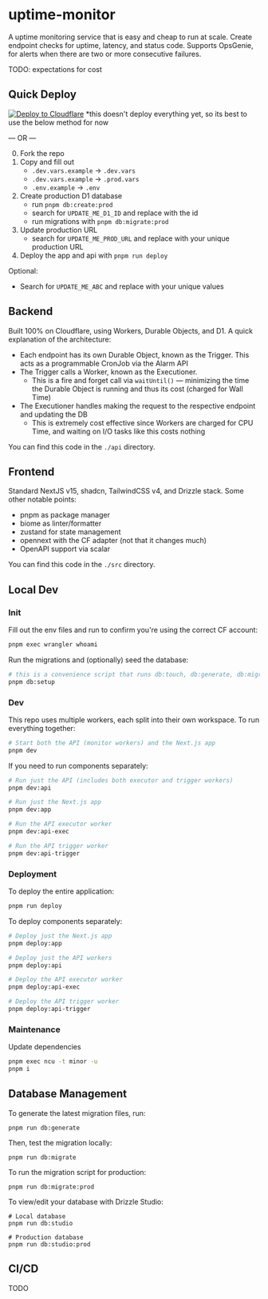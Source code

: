 # uptime-monitor

A uptime monitoring service that is easy and cheap to run at scale. Create endpoint checks for uptime, latency, and status code. Supports OpsGenie, for alerts when there are two or more consecutive failures.

TODO: expectations for cost

## Quick Deploy

[![Deploy to Cloudflare](https://deploy.workers.cloudflare.com/button)](https://deploy.workers.cloudflare.com/?url=https://github.com/unibeck/uptime-monitor)
*this doesn't deploy everything yet, so its best to use the below method for now

— OR —

0) Fork the repo
1) Copy and fill out
    - `.dev.vars.example` -> `.dev.vars`
    - `.dev.vars.example` -> `.prod.vars`
    - `.env.example` -> `.env`
2) Create production D1 database
    - run `pnpm db:create:prod`
    - search for `UPDATE_ME_D1_ID` and replace with the id
    - run migrations with `pnpm db:migrate:prod`
3) Update production URL
    - search for `UPDATE_ME_PROD_URL` and replace with your unique production URL
4) Deploy the app and api with `pnpm run deploy`

Optional:
- Search for `UPDATE_ME_ABC` and replace with your unique values

## Backend
Built 100% on Cloudflare, using Workers, Durable Objects, and D1. A quick explanation of the architecture:
- Each endpoint has its own Durable Object, known as the Trigger. This acts as a programmable CronJob via the Alarm API
- The Trigger calls a Worker, known as the Executioner. 
    - This is a fire and forget call via `waitUntil()` — minimizing the time the Durable Object is running and thus its cost (charged for Wall Time)
- The Executioner handles making the request to the respective endpoint and updating the DB
    - This is extremely cost effective since Workers are charged for CPU Time, and waiting on I/O tasks like this costs nothing 

You can find this code in the `./api` directory.

## Frontend
Standard NextJS v15, shadcn, TailwindCSS v4, and Drizzle stack. Some other notable points:
- pnpm as package manager
- biome as linter/formatter
- zustand for state management
- opennext with the CF adapter (not that it changes much)
- OpenAPI support via scalar

You can find this code in the `./src` directory.

## Local Dev

### Init
Fill out the env files and run to confirm you're using the correct CF account:
```sh
pnpm exec wrangler whoami
```

Run the migrations and (optionally) seed the database:
```sh
# this is a convenience script that runs db:touch, db:generate, db:migrate, and db:seed
pnpm db:setup
```

### Dev
This repo uses multiple workers, each split into their own workspace. To run everything together:

```sh
# Start both the API (monitor workers) and the Next.js app
pnpm dev
```

If you need to run components separately:

```sh
# Run just the API (includes both executor and trigger workers)
pnpm dev:api

# Run just the Next.js app
pnpm dev:app

# Run the API executor worker
pnpm dev:api-exec

# Run the API trigger worker
pnpm dev:api-trigger
```

### Deployment

To deploy the entire application:
```sh
pnpm run deploy
```

To deploy components separately:
```sh
# Deploy just the Next.js app
pnpm deploy:app

# Deploy just the API workers
pnpm deploy:api

# Deploy the API executor worker
pnpm deploy:api-exec

# Deploy the API trigger worker
pnpm deploy:api-trigger
```

### Maintenance
Update dependencies
```sh
pnpm exec ncu -t minor -u
pnpm i
```

## Database Management

To generate the latest migration files, run:
```shell
pnpm run db:generate
```

Then, test the migration locally:
```shell
pnpm run db:migrate
```

To run the migration script for production:
```shell
pnpm run db:migrate:prod
```

To view/edit your database with Drizzle Studio:
```shell
# Local database
pnpm run db:studio

# Production database
pnpm run db:studio:prod
```

## CI/CD
TODO
